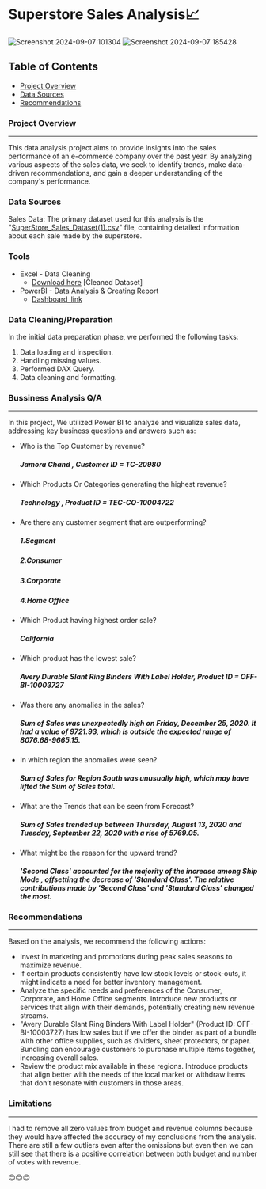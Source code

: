 # Superstore Sales Analysis📈
![Screenshot 2024-09-07 101304](https://github.com/user-attachments/assets/46fc9673-9268-4835-836f-7756f2299e48)
![Screenshot 2024-09-07 185428](https://github.com/user-attachments/assets/056cf551-52f3-4019-b83c-e975450e88a0)



## Table of Contents

- [Project Overview](#project-overview)
- [Data Sources](#data-sources) 
- [Recommendations](#recommendations)

### Project Overview
---

This data analysis project aims to provide insights into the sales performance of an e-commerce company over the past year. By analyzing various aspects of the sales data, we seek to identify trends, make data-driven recommendations, and gain a deeper understanding of the company's performance.

### Data Sources

Sales Data: The primary dataset used for this analysis is the "[SuperStore_Sales_Dataset(1).csv](https://1drv.ms/x/c/64CA0463A0426356/ETvpUelP8XVOmBqvPpor-G0BzYsxBiaT7V6-TqQb8Il47w?e=YXC1YY)" file, containing detailed information about each sale made by the superstore.

### Tools

- Excel - Data Cleaning
  - [Download here](https://1drv.ms/x/c/64CA0463A0426356/Eb3Crys1GZdFrbnJrZCwFKIB7YTT2L_TeDoaN3Wkm6HQlw?e=q6Uxyz) [Cleaned Dataset]
- PowerBI - Data Analysis & Creating Report
  - [Dashboard_link](https://app.powerbi.com/groups/me/reports/3763a026-5f03-47b5-ab34-6e0fb7983da0/9ae2ce62761ec1c9213e?experience=power-bi)


### Data Cleaning/Preparation

In the initial data preparation phase, we performed the following tasks:
1. Data loading and inspection.
2. Handling missing values.
3. Performed DAX Query.
4. Data cleaning and formatting.
   

### Bussiness Analysis Q/A
---

In this project, We utilized Power BI to analyze and visualize sales data, addressing key business questions and answers such as:

- Who is the Top Customer by revenue?
  ##### Jamora Chand , Customer ID = TC-20980
- Which Products Or Categories generating the highest revenue?
  ##### Technology , Product ID = TEC-CO-10004722
- Are there any customer segment that are outperforming?
  ##### 1.Segment
  ##### 2.Consumer
  ##### 3.Corporate
  ##### 4.Home Office
- Which Product having highest order sale?
  #####  California
- Which product has the lowest sale?
  ##### Avery Durable Slant Ring Binders With Label Holder, Product ID = OFF-BI-10003727
- Was there any anomalies in the sales?
  ##### Sum of Sales was unexpectedly high on Friday, December 25, 2020. It had a value of 9721.93, which is outside the expected range of 8076.68-9665.15.
- In which region the anomalies were seen?
  ##### Sum of Sales for Region South was unusually high, which may have lifted the Sum of Sales total.
- What are the Trends that can be seen from Forecast?
  ##### Sum of Sales trended up between Thursday, August 13, 2020 and Tuesday, September 22, 2020 with a rise of 5769.05.
- What might be the reason for the upward trend?
  ##### 'Second Class' accounted for the majority of the increase among Ship Mode , offsetting the decrease of 'Standard Class'. The relative contributions made by 'Second Class' and 'Standard Class' changed the most.
  


### Recommendations
---

Based on the analysis, we recommend the following actions:
- Invest in marketing and promotions during peak sales seasons to maximize revenue.
- If certain products consistently have low stock levels or stock-outs, it might indicate a need for better inventory management.
- Analyze the specific needs and preferences of the Consumer, Corporate, and Home Office segments. Introduce new products or services that align with their demands, potentially creating new revenue streams.
- "Avery Durable Slant Ring Binders With Label Holder" (Product ID: OFF-BI-10003727) has low sales but if we offer the binder as part of a bundle with other office supplies, such as dividers, sheet protectors, or paper. Bundling can encourage customers to purchase multiple items together, increasing overall sales.
- Review the product mix available in these regions. Introduce products that align better with the needs of the local market or withdraw items that don’t resonate with customers in those areas.
  

### Limitations
---

I had to remove all zero values from budget and revenue columns because they would have affected the accuracy of my conclusions from the analysis. There are still a few outliers even after the omissions but even then we can still see that there is a positive correlation between both budget and number of votes with revenue.

😊😊😊


